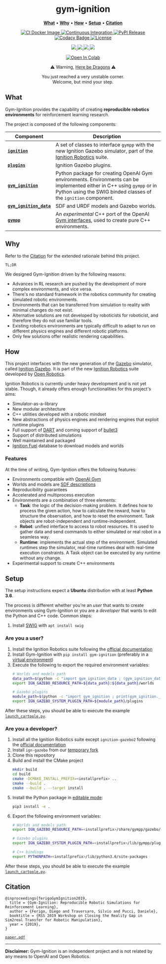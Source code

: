 <p align="center">
<h1 align="center">gym-ignition</h1>
</p>

<p align="center">
<b><a href="https://github.com/robotology/gym-ignition#what">What</a></b>
•
<b><a href="https://github.com/robotology/gym-ignition#why">Why</a></b>
•
<b><a href="https://github.com/robotology/gym-ignition#how">How</a></b>
•
<b><a href="https://github.com/robotology/gym-ignition#setup">Setup</a></b>
•
<b><a href="https://github.com/robotology/gym-ignition#Citation">Citation</a></b>
</p>

<p align="center">
    <a href="https://github.com/robotology/gym-ignition/actions">
    <img src="https://github.com/robotology/gym-ignition/workflows/.github/workflows/docker.yml/badge.svg" alt="CI Docker Image" />
    </a>
    <a href="https://github.com/robotology/gym-ignition/actions">
    <img src="https://github.com/robotology/gym-ignition/workflows/.github/workflows/ci.yml/badge.svg" alt="Continuous Integration" />
    </a>
    <a href="https://github.com/robotology/gym-ignition/actions">
    <img src="https://github.com/robotology/gym-ignition/workflows/.github/workflows/pypi.yml/badge.svg" alt="PyPI Release" />
    </a>
    <a href="https://www.codacy.com/app/diegoferigo/gym-ignition?utm_source=github.com&amp;utm_medium=referral&amp;utm_content=diegoferigo/gym-ignition&amp;utm_campaign=Badge_Grade">
    <img src="https://api.codacy.com/project/badge/Grade/899a7c8304e14ed9b2330eb309cdad15" alt="Codacy Badge" />
    </a>
    <a href="https://github.com/robotology/gym-ignition/blob/master/LICENSE">
    <img src="https://img.shields.io/badge/license-LGPL-19c2d8.svg" alt="License" />
    </a>
</p>

<p align="center">
	<a href="https://pypi.org/project/gym-ignition/">
    <img src="https://img.shields.io/pypi/v/gym-ignition.svg" />
    </a>
    <a href="https://pypi.org/project/gym-ignition/">
    <img src="https://img.shields.io/pypi/pyversions/gym-ignition.svg" />
    </a>
    <a href="https://pypi.org/project/gym-ignition/">
    <img src="https://img.shields.io/pypi/status/gym-ignition.svg" />
    </a>
    <a href="https://pypi.org/project/gym-ignition/">
    <img src="https://img.shields.io/pypi/format/gym-ignition.svg" />
    </a>
</p>

<p align="center">
    <a href="https://colab.research.google.com/github/robotology/gym-ignition/blob/master/examples/colab/RandomPolicy.ipynb">
    <img src="https://colab.research.google.com/assets/colab-badge.svg" alt="Open In Colab"/>
    </a>
</p>

<p align="center">⚠️ Warning, <a href="https://en.wikipedia.org/wiki/Here_be_dragons">Here be Dragons</a> ⚠️</p>
<p align="center">You just reached a very unstable corner.<br/>Welcome, but mind your step. </p>

## What

Gym-Ignition provides the capability of creating **reproducible robotics environments** for reinforcement learning research.

The project is composed of the following components:

| Component                                     | Description                                                  |
| --------------------------------------------- | ------------------------------------------------------------ |
| [**`ignition`**](ignition/)                   | A set of classes to interface `gympp` with the new Ignition Gazebo simulator, part of the [Ignition Robotics](http://ignitionrobotics.org) suite. |
| [**`plugins`**](plugins/)                     | Ignition Gazebo plugins.                                     |
| [**`gym_ignition`**](gym_ignition/)           | Python package for creating OpenAI Gym environments. Environments can be implemented either in C++ using `gympp` or in Python using the SWIG binded classes of the `ignition` component. |
| [**`gym_ignition_data`**](gym_ignition_data/) | SDF and URDF models and Gazebo worlds.                       |
| [**`gympp`**](gympp/)                         | An _experimental_ C++ port of the OpenAI [Gym interfaces](https://github.com/openai/gym/tree/master/gym), used to create pure C++ environments. |

## Why

Refer to the [Citation](#citation) for the extended rationale behind this project.

`TL;DR`

We designed Gym-Ignition driven by the following reasons:

- Advances in RL research are pushed by the development of more complex environments, and vice versa.
- There's no standard framework in the robotics community for creating simulated robotic environments.
- Environments that can be transferred from simulation to reality with minimal changes do not exist.
- Alternative solutions are not developed by roboticists for roboticist, and therefore they do not use familiar tools.
- Existing robotics environments are typically difficult to adapt to run on different physics engines and different robotic platforms.
- Only few solutions offer realistic rendering capabilities.

## How

This project interfaces with the new generation of the [Gazebo](http://gazebosim.org) simulator, called [Ignition Gazebo](https://ignitionrobotics.org/libs/gazebo). It is part of the new [Ignition Robotics](http://ignitionrobotics.org) suite developed by [Open Robotics](https://www.openrobotics.org/).

Ignition Robotics is currently under heavy development and is not yet stable. Though, it already offers enough functionalities for this project's aims:

- Simulator-as-a-library
- New modular architecture
- C++ utilities developed with a robotic mindset
- New abstractions of physics engines and rendering engines that exploit runtime plugins
- Full support of [DART](https://github.com/dartsim/dart) and coming support of [bullet3](https://github.com/bulletphysics/bullet3)
- Support of distributed simulations
- Well maintained and packaged
- [Ignition Fuel](https://app.ignitionrobotics.org/dashboard) database to download models and worlds

### Features

At the time of writing, Gym-Ignition offers the following features:

- Environments compatible with [OpenAI Gym](https://github.com/openai/gym/)
- Worlds and models are [SDF descriptions](http://sdformat.org)
- Reproducibility guarantees
- Accelerated and multiprocess execution
- Environments are a combination of three elements:
  - **Task**: the logic of the decision-making problem. It defines how to process the given action, how to calculate the reward, how to structure the observation, and how to reset the environment. Task objects are robot-independent and runtime-independent.
  - **Robot**: unified interface to access to robot resources. It is used to gather data and send commands to either simulated or real robot in a seamless way.
  - **Runtime**: implements the actual step of the environment. Simulated runtimes step the simulator, real-time runtimes deal with real-time execution constraints. A Task object can be executed by any runtime without any change.
- Experimental support to create C++ environments

## Setup

The setup instructions expect a **Ubuntu** distribution with at least **Python 3.6**.

The process is different whether you're an _user_ that wants to create environments using Gym-Ignition or you are a _developer_ that wants to edit the Python and C++ code. Common steps:

1. Install [SWIG](https://github.com/swig/swig) with `apt install swig`

### Are you a user?

1. Install the Ignition Robotics suite following the [official documentation](https://ignitionrobotics.org/docs/latest/install)
1. Install Gym-Ignition with `pip install gym-ignition` (preferably in a [virtual environment](https://docs.python.org/3.6/tutorial/venv.html))
1. Execute the following to export the required environment variables:
   ```sh
   # Worlds and models path
   data_path=$(python -c "import gym_ignition_data ; (gym_ignition_data.__path__[0])")
   export IGN_GAZEBO_RESOURCE_PATH=${data_path}:${data_path}/worlds
   
   # Gazebo plugins
   module_path=$(python -c "import gym_ignition ; print(gym_ignition.__path__[0])" | grep gym_ignition)
   export IGN_GAZEBO_SYSTEM_PLUGIN_PATH=${module_path}/plugins
   ```

After these steps, you should be able to execute the example [`launch_cartpole.py`](examples/python/launch_cartpole.py).

### Are you a developer?

1. Install all the Ignition Robotics suite except `ignition-gazebo2` following the [official documentation](https://ignitionrobotics.org/docs/latest/install)
1. Install `ign-gazebo` from our [temporary fork](https://github.com/diegoferigo/ign-gazebo)
1. Clone this repository
1. Build and install the CMake project
   ```sh
   mkdir build
   cd build
   cmake -DCMAKE_INSTALL_PREFIX=<installprefix> ..
   cmake --build .
   cmake --build . --target install
   ```
1. Install the Python package in [editable mode](https://pip.pypa.io/en/stable/reference/pip_install/#editable-installs):
   ```sh
   pip3 install -e .
   ```
1. Export the following environment variables:
   ```sh
   # Worlds and models path
   export IGN_GAZEBO_RESOURCE_PATH=<installprefix>/share/gympp/gazebo/worlds:<installprefix>/share/gympp/gazebo/models
   
   # Gazebo plugins
   export IGN_GAZEBO_SYSTEM_PLUGIN_PATH=<installprefix>/lib/gympp/plugins
   
   # C++ bindings
   export PYTHONPATH=<installprefix>/lib/python3.6/site-packages
   ```

After these steps, you should be able to execute the example [`launch_cartpole.py`](examples/python/launch_cartpole.py).

## Citation

```
@inproceedings{ferigoGymIgnition2019,
  title = {Gym-Ignition: Reproducible Robotic Simulations for Reinforcement Learning},
  author = {Ferigo, Diego and Traversaro, Silvio and Pucci, Daniele},
  booktitle = {RSS 2019 Workshop on Closing the Reality Gap in Sim2real Transfer for Robotic Manipulation},
  year = {2019},
}
```

[`paper.pdf`](https://sim2real.github.io/assets/papers/ferigo.pdf)

---

**Disclaimer:** Gym-Ignition is an independent project and is not related by any means to OpenAI and Open Robotics.